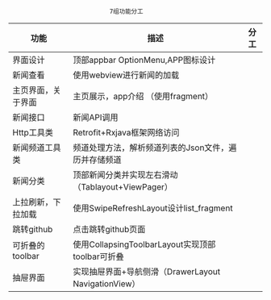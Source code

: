
                                7组功能分工

|     功能 |描述|  分工    |
| ---- | ---- | ---- |
|   界面设计   |   顶部appbar OptionMenu,APP图标设计   |
|新闻查看|使用webview进行新闻的加载|
|主页界面，关于界面|主页展示，app介绍  （使用fragment）|    
|   新闻接口   |  新闻API调用    |   
|Http工具类|   Retrofit+Rxjava框架网络访问   |
|新闻频道工具类|   频道处理方法，解析频道列表的Json文件，遍历并存储频道   |   
|新闻分类|  顶部新闻分类并实现左右滑动（Tablayout+ViewPager）    |
|上拉刷新，下拉加载|  使用SwipeRefreshLayout设计list_fragment    |   
|跳转github|点击跳转github页面|   
|    可折叠的toolbar  |使用CollapsingToolbarLayout实现顶部toolbar可折叠|
|  抽屉界面    |实现抽屉界面+导航侧滑（DrawerLayout NavigationView）|    
